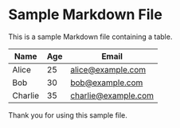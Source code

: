 
# Sample Markdown File

This is a sample Markdown file containing a table.

| Name     | Age | Email                  |
|----------|-----|------------------------|
| Alice    | 25  | alice@example.com       |
| Bob      | 30  | bob@example.com         |
| Charlie  | 35  | charlie@example.com     |

Thank you for using this sample file.
